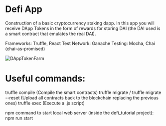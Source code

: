 # Defi App
 
Construction of a basic cryptocurrency staking dapp. In this app you will receive DApp Tokens in the form of rewards for storing DAI (the DAI used is a smart contract that emulates the real DAI). 

Frameworks: Truffle, React
Test Network: Ganache
Testing: Mocha, Chai (chai-as-promised)

![DAppTokenFarm](https://user-images.githubusercontent.com/36158606/106355646-b2bc5d80-62f9-11eb-8fb8-25cd9e240fdd.PNG)

# Useful commands:
truffle compile (Compile the smart contracts)
truffle migrate / truffle migrate --reset (Upload all contracts back to the blockchain replacing the previous ones)
truffle exec <path> (Execute a .js script)

npm command to start local web server (inside the defi_tutorial project): npm run start

